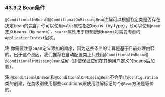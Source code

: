 ### 43.3.2 Bean条件
`@ConditionalOnBean`和`@ConditionalOnMissingBean`注解可以根据特定类是否存在决定bean的包含，你可以使用`value`属性指定beans（by type），也可以使用`name`定义beans（by name），`search`属性用于限制搜索beans时需要考虑的`ApplicationContext`层次。

**注** 你需要注意bean定义添加的顺序，因为这些条件的计算是基于目前处理内容的。出于这个原因，我们推荐在自动配置类上只使用`@ConditionalOnBean`和`@ConditionalOnMissingBean`注解（即使保证它们在其他用户定义的beans后加载）。

**注** `@ConditionalOnBean`和`@ConditionalOnMissingBean`不会阻止`@Configuration`类的创建，在类级别使用那些conditions跟使用注解标记每个`@Bean`方法是等价的。
